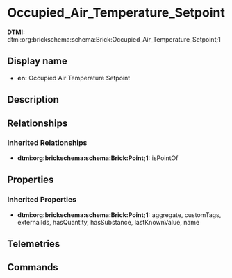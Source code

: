 # Occupied_Air_Temperature_Setpoint
**DTMI:** dtmi:org:brickschema:schema:Brick:Occupied_Air_Temperature_Setpoint;1
## Display name
- **en:** Occupied Air Temperature Setpoint
## Description
## Relationships
### Inherited Relationships
* **dtmi:org:brickschema:schema:Brick:Point;1:** isPointOf
## Properties
### Inherited Properties
* **dtmi:org:brickschema:schema:Brick:Point;1:** aggregate, customTags, externalIds, hasQuantity, hasSubstance, lastKnownValue, name
## Telemetries
## Commands
